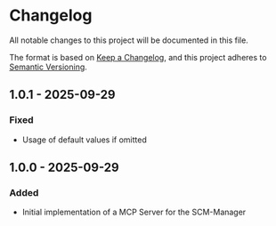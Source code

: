 # Changelog
All notable changes to this project will be documented in this file.

The format is based on [Keep a Changelog](https://keepachangelog.com/en/1.0.0/),
and this project adheres to [Semantic Versioning](https://semver.org/spec/v2.0.0.html).

## 1.0.1 - 2025-09-29
### Fixed
- Usage of default values if omitted

## 1.0.0 - 2025-09-29
### Added
- Initial implementation of a MCP Server for the SCM-Manager

